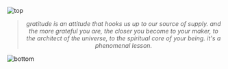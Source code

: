 
![top](https://github.com/user-attachments/assets/c0ff87ae-14a3-4edd-a449-ee6e0e2f73f5)

<!-- quote-start -->
<div align="center">

> *gratitude is an attitude that hooks us up to our source of supply. and the more grateful you are, the closer you become to your maker, to the architect of the universe, to the spiritual core of your being. it's a phenomenal lesson.*

</div>
<!-- quote-end -->


![bottom](https://github.com/user-attachments/assets/bf2cc040-2664-4cf3-8aaa-9d397c8a8f5c)
